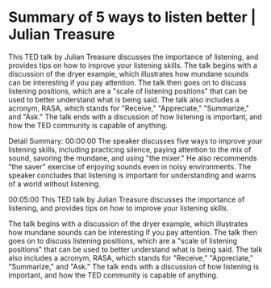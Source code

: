 # Summary of 5 ways to listen better | Julian Treasure

This TED talk by Julian Treasure discusses the importance of listening, and provides tips on how to improve your listening skills. The talk begins with a discussion of the dryer example, which illustrates how mundane sounds can be interesting if you pay attention. The talk then goes on to discuss listening positions, which are a "scale of listening positions" that can be used to better understand what is being said. The talk also includes a acronym, RASA, which stands for "Receive," "Appreciate," "Summarize," and "Ask." The talk ends with a discussion of how listening is important, and how the TED community is capable of anything.

Detail Summary: 
00:00:00
The speaker discusses five ways to improve your listening skills, including practicing silence, paying attention to the mix of sound, savoring the mundane, and using "the mixer." He also recommends "the saver" exercise of enjoying sounds even in noisy environments. The speaker concludes that listening is important for understanding and warns of a world without listening.

00:05:00
This TED talk by Julian Treasure discusses the importance of listening, and provides tips on how to improve your listening skills.

The talk begins with a discussion of the dryer example, which illustrates how mundane sounds can be interesting if you pay attention. The talk then goes on to discuss listening positions, which are a "scale of listening positions" that can be used to better understand what is being said. The talk also includes a acronym, RASA, which stands for "Receive," "Appreciate," "Summarize," and "Ask." The talk ends with a discussion of how listening is important, and how the TED community is capable of anything.

